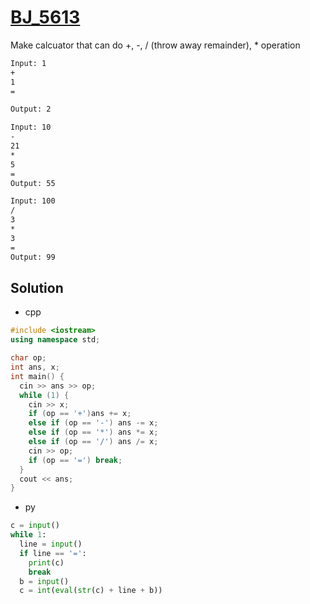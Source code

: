 # [BJ_5613](https://acmicpc.net/problem/5613)

Make calcuator that can do +, -, / (throw away remainder), * operation

```txt
Input: 1
+
1
=

Output: 2

Input: 10
-
21
*
5
=
Output: 55

Input: 100
/
3
*
3
=
Output: 99
```

## Solution

* cpp

```cpp
#include <iostream>
using namespace std;

char op;
int ans, x;
int main() {
  cin >> ans >> op;
  while (1) {
    cin >> x;
    if (op == '+')ans += x;
    else if (op == '-') ans -= x;
    else if (op == '*') ans *= x;
    else if (op == '/') ans /= x;
    cin >> op;
    if (op == '=') break;
  }
  cout << ans;
}
```

* py

```py
c = input()
while 1:
  line = input()
  if line == '=':
    print(c)
    break
  b = input()
  c = int(eval(str(c) + line + b))
```
